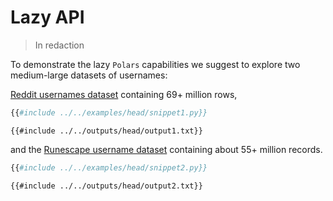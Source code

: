 # Lazy API

> In redaction

To demonstrate the lazy `Polars` capabilities we suggest to explore two medium-large datasets of usernames:

[Reddit usernames dataset](https://www.reddit.com/r/datasets/comments/9i8s5j/dataset_metadata_for_69_million_reddit_users_in/) containing 69+ million rows,

```python
{{#include ../../examples/head/snippet1.py}}
```

```text
{{#include ../../outputs/head/output1.txt}}
```

and the [Runescape username dataset](https://github.com/RuneStar/name-cleanup-2014) containing about 55+ million records.

```python
{{#include ../../examples/head/snippet2.py}}
```

```text
{{#include ../../outputs/head/output2.txt}}
```
